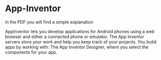 # App-Inventor
in the PDF you will find a simple explanation

AppInventor lets you develop applications for Android phones using a web browser and either a connected phone or emulator. The App Inventor servers store your work and help you keep track of your projects. You build apps by working with: The App Inventor Designer, where you select the components for your app.

